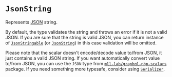 # `JsonString`

Represents [JSON](https://json.org) string.

By default, the type validates the string and throws an error if it is not a valid JSON. If you are sure that the string is valid JSON, you can return instance of [`JsonStringable`](../../src/Scalars/JsonStringable.php) (or [`JsonString`](../../src/Scalars/JsonString.php)) in this case validation will be omitted.

Please note that the scalar doesn't encode/decode value to/from JSON, it just contains a valid JSON string. If you want automatically convert value to/from JSON, you can use the `JSON` type from [`mll-lab/graphql-php-scalars`](https://github.com/mll-lab/graphql-php-scalars) package. If you need something more typesafe, consider using [`Serializer`](../../../serializer/README.md).

